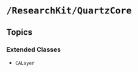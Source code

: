 # ``/ResearchKit/QuartzCore``

<!-- The content below this line is auto-generated and is redundant. You should either incorporate it into your content above this line or delete it. -->

## Topics

### Extended Classes

- ``CALayer``